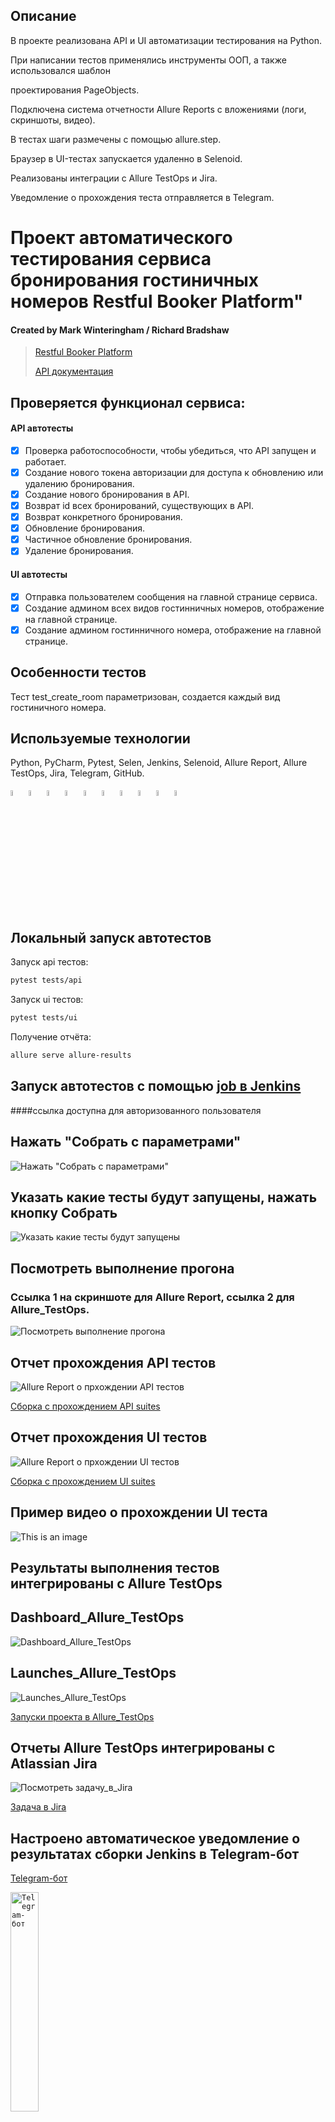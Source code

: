 ## Описание

<p>В проекте реализована API и UI автоматизации тестирования на Python.
<p>При написании тестов применялись инструменты ООП, а также использовался шаблон 
<p>проектирования PageObjects.
<p>Подключена система отчетности Allure Reports с вложениями (логи, скриншоты, видео). 
<p>В тестах шаги размечены с помощью allure.step.
<p>Браузер в UI-тестах запускается удаленно в Selenoid.
<p>Реализованы интеграции с Allure TestOps и Jira.
<p>Уведомление о прохождения теста отправляется в Telegram.

# Проект автоматического тестирования сервиса бронирования гостиничных номеров Restful Booker Platform"

#### Created by Mark Winteringham / Richard Bradshaw

> <a target="_blank" href="https://automationintesting.online/">Restful Booker
> Platform</a>
>
> <a target="_blank" href="http://restful-booker.herokuapp.com/apidoc/index.html">API
> документация</a>

## Проверяется функционал сервиса:

#### API автотесты

- [x] Проверка работоспособности, чтобы убедиться, что API запущен и работает.
- [x] Создание нового токена авторизации для доступа к обновлению или удалению
  бронирования.
- [x] Создание нового бронирования в API.
- [x] Возврат id всех бронирований, существующих в API.
- [x] Возврат конкретного бронирования.
- [x] Обновление бронирования.
- [x] Частичное обновление бронирования.
- [x] Удаление бронирования.

#### UI  автотесты

- [x] Отправка пользователем сообщения на главной странице сервиса.
- [x] Создание админом всех видов гостинничных номеров, отображение на главной
  странице.
- [x] Создание админом гостинничного номера, отображение на главной странице.

## Особенности тестов

Тест test_create_room параметризован, создается каждый вид гостиничного номера.

## Используемые технологии

Python, PyCharm, Pytest, Selen, Jenkins, Selenoid, Allure Report, Allure TestOps, Jira,
Telegram, GitHub.
<p>
  <code><img width="5%" title="Python" src="resources/icons/python.png"></code>
  <code><img width="5%" title="Pycharm" src="resources/icons/pycharm.png"></code>
  <code><img width="5%" title="Pytest" src="resources/icons/pytest.png"></code>
  <code><img width="5%" title="Selene" src="resources/icons/selene.png"></code>
  <code><img width="5%" title="Jenkins" src="resources/icons/jenkins.png"></code>
  <code><img width="5%" title="selenoid" src="resources/icons/selenoid.png"></code>
  <code><img width="5%" title="Allure Report" src="resources/icons/allure.png"></code>
  <code><img width="5%" title="Jira" src="resources/icons/jira.png"></code>
  <code><img width="5%" title="Telegram" src="resources/icons/tg.png"></code>
  <code><img width="5%" title="GitHub" src="resources/icons/github.png"></code>
</p>


## Локальный запуск автотестов

Запуск api тестов:

```bash
pytest tests/api
```

Запуск ui тестов:

```bash
pytest tests/ui
```

Получение отчёта:

```bash
allure serve allure-results
```


## Запуск автотестов c помощью [job в Jenkins](https://jenkins.autotests.cloud/job/Students/job/klimashko_%20qa_guru_python_4_25_diplom_project_API_UI/) 
####ссылка доступна для авторизованного пользователя

## Нажать "Собрать с параметрами"

![Нажать "Собрать с параметрами"](resources/screens/collect_with_params.png)


## Указать какие тесты будут запущены, нажать кнопку Собрать

![Указать какие тесты будут запущены](resources/screens/select_tests_push_button_collect.png)


## Посмотреть выполнение прогона

### Ссылка 1 на скриншоте для Allure Report, ссылка 2 для Allure_TestOps.

![Посмотреть выполнение прогона](resources/screens/test_run_results.png)

## Отчет прохождения API тестов

![Allure Report о прхождении API тестов](resources/screens/detail_report_api.png)

[Сборка с прохождением API suites](https://jenkins.autotests.cloud/job/Students/job/klimashko_%20qa_guru_python_4_25_diplom_project_API_UI/66/allure/)


## Отчет прохождения UI тестов

![Allure Report о прхождении  UI тестов](resources/screens/detail_report_ui.png)

[Сборка с прохождением UI suites](https://jenkins.autotests.cloud/job/Students/job/klimashko_%20qa_guru_python_4_25_diplom_project_API_UI/69/allure/)


## Пример видео о прохождении UI теста

![This is an image](resources/screens/example_video.gif)


## Результаты выполнения тестов интегрированы с Allure TestOps

## Dashboard_Allure_TestOps

![Dashboard_Allure_TestOps](resources/screens/dashboard_testops.png)


## Launches_Allure_TestOps

![Launches_Allure_TestOps](resources/screens/launches_testops.png)

[Запуски проекта в Allure_TestOps](https://allure.autotests.cloud/project/3428/launches)


## Отчеты Allure TestOps интегрированы с Atlassian Jira

![Посмотреть задачу_в_Jira](resources/screens/jira_task.png)

[Задача в Jira](https://jira.autotests.cloud/browse/HOMEWORK-764)


## Настроено автоматическое уведомление о результатах сборки Jenkins в Telegram-бот

[Telegram-бот](https://t.me/+Ctoxu_5DqE1hNDEy)

<p>
  <code><img width="30%" title="Telegram-бот" src="resources/screens/bot.png"></code>
</p>
